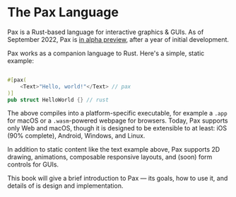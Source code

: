 # The Pax Language

Pax is a Rust-based language for interactive graphics & GUIs.  As of September 2022, Pax is [in alpha preview](./intro-current-status.md), after a year of initial development.

Pax works as a companion language to Rust.  Here's a simple, static example:

```rust

#[pax(
    <Text>"Hello, world!"</Text> // pax
)]
pub struct HelloWorld {} // rust

```

The above compiles into a platform-specific executable, for example a `.app` for macOS or a `.wasm`-powered webpage for browsers.  Today, Pax supports only Web and macOS, though it is designed to be extensible to at least: iOS (90% complete), Android, Windows, and Linux.

In addition to static content like the text example above, Pax supports 2D drawing, animations, composable responsive layouts, and (soon) form controls for GUIs.

This book will give a brief introduction to Pax — its goals, how to use it, and details of is design and implementation.
